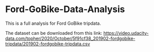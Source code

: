 # Ford-GoBike-Data-Analysis

This is a full analysis for Ford GoBike tripdata.

The dataset can be downloaded from this link: 
https://video.udacity-data.com/topher/2020/October/5f91cf38_201902-fordgobike-tripdata/201902-fordgobike-tripdata.csv
